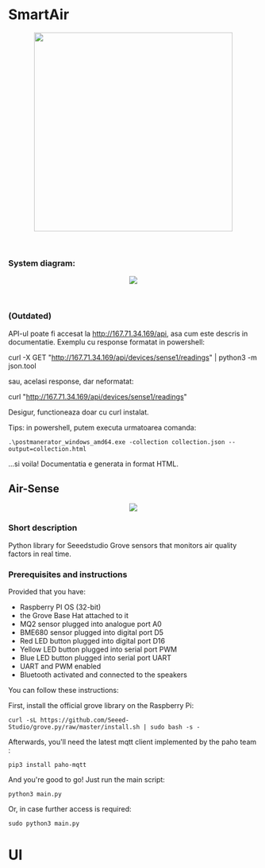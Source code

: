 # SmartAir

<p align="center">
  <img align="center" width="400" height="400" src="https://user-images.githubusercontent.com/37018010/98451913-21eb4100-2153-11eb-88b8-30c2e5afdc4f.png" />
</p>

<br>

### System diagram:

<p align="center">
  <img align="center" src="https://user-images.githubusercontent.com/37018010/98451856-8f4aa200-2152-11eb-9959-4ac4bd98ad00.png" />
</p>

<br>

### (Outdated)

API-ul poate fi accesat la http://167.71.34.169/api, asa cum este descris in documentatie. Exemplu cu response formatat in powershell:

curl -X GET "http://167.71.34.169/api/devices/sense1/readings" | python3 -m json.tool

sau, acelasi response, dar neformatat:

curl "http://167.71.34.169/api/devices/sense1/readings"

Desigur, functioneaza doar cu curl instalat.

Tips: in powershell, putem executa urmatoarea comanda:

```
.\postmanerator_windows_amd64.exe -collection collection.json --output=collection.html
```

...si voila! Documentatia e generata in format HTML.

## Air-Sense

<p align="center">
    <img align="center" src="https://user-images.githubusercontent.com/37018010/89524779-d2ad1180-d7ed-11ea-88a9-d8086a07f41a.png"/>
</p>

### Short description

Python library for Seeedstudio Grove sensors that monitors air quality factors in real time.

### Prerequisites and instructions

Provided that you have:

- Raspberry PI OS (32-bit)
- the Grove Base Hat attached to it
- MQ2 sensor plugged into analogue port A0
- BME680 sensor plugged into digital port D5
- Red LED button plugged into digital port D16
- Yellow LED button plugged into serial port PWM
- Blue LED button plugged into serial port UART
- UART and PWM enabled
- Bluetooth activated and connected to the speakers

You can follow these instructions:

First, install the official grove library on the Raspberry Pi:

```
curl -sL https://github.com/Seeed-Studio/grove.py/raw/master/install.sh | sudo bash -s -
```

Afterwards, you'll need the latest mqtt client implemented by the paho team :

```
pip3 install paho-mqtt
```

And you're good to go! Just run the main script:

```
python3 main.py
```

Or, in case further access is required:

```
sudo python3 main.py
```

# UI
